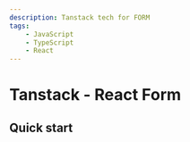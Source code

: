 ```yaml
---
description: Tanstack tech for FORM
tags:
    - JavaScript
    - TypeScript
    - React
---
```


# Tanstack - React Form

## Quick start
